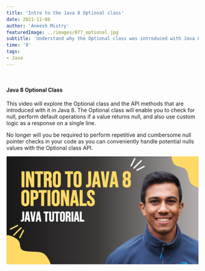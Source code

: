 ```yaml
---
title: 'Intro to the Java 8 Optional class'
date: 2021-11-08
author: 'Aneesh Mistry'
featuredImage: ../images/077_optional.jpg
subtitle: 'Understand why the Optional class was introduced with Java 8 and how you can use it to improve and reduce verbose code for Null checking.'
time: '8'
tags:
- Java
---
```


<br>
<h4>Java 8 Optional Class</h4>
<p>
This video will explore the Optional class and the API methods that are introduced with it in Java 8. 
The Optional class will enable you to check for null, perform default operations if a value returns null, and also use custom logic as a response on a single line.

No longer will you be required to perform repetitive and cumbersome null pointer checks in your code as you can 
conveniently handle potential nulls values with the Optional class API.


[![YouTube video link](../images/077_optional.jpg)]( URL )

</p>
